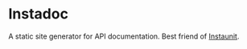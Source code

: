 # Instadoc

A static site generator for API documentation. Best friend of [Instaunit](https://github.com/instaunit/instaunit).

